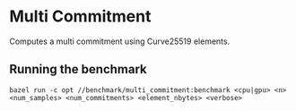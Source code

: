 # Multi Commitment
Computes a multi commitment using Curve25519 elements.

## Running the benchmark
```
bazel run -c opt //benchmark/multi_commitment:benchmark <cpu|gpu> <n> <num_samples> <num_commitments> <element_nbytes> <verbose>
```
